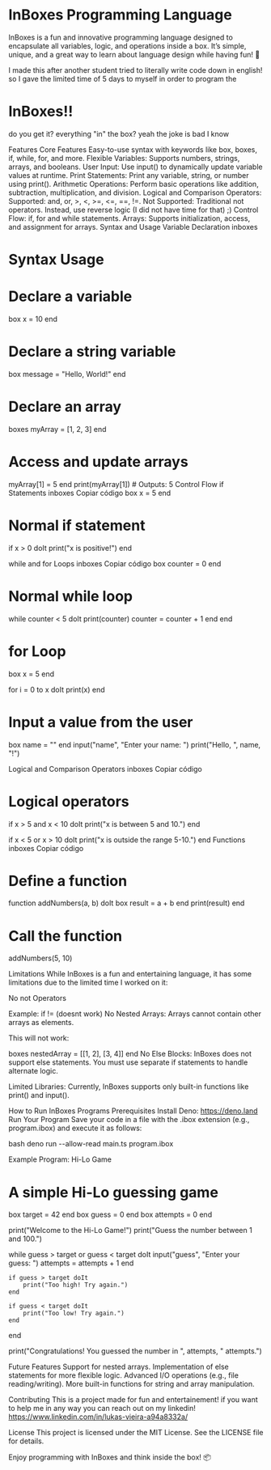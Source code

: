 # InBoxes Programming Language

InBoxes is a fun and innovative programming language designed to encapsulate all variables, logic, and operations inside a box. It’s simple, unique, and a great way to learn about language design while having fun! 🎉

I made this after another student tried to literally write code down in english! so I gave the limited time of 5 days to myself in order to program the

# InBoxes!!

do you get it? everything "in" the box?
yeah the joke is bad I know

Features
Core Features
Easy-to-use syntax with keywords like box, boxes, if, while, for, and more.
Flexible Variables: Supports numbers, strings, arrays, and booleans.
User Input: Use input() to dynamically update variable values at runtime.
Print Statements: Print any variable, string, or number using print().
Arithmetic Operations: Perform basic operations like addition, subtraction, multiplication, and division.
Logical and Comparison Operators:
Supported: and, or, >, <, >=, <=, ==, !=.
Not Supported: Traditional not operators. Instead, use reverse logic (I did not have time for that) ;)
Control Flow:
if, for and while statements.
Arrays: Supports initialization, access, and assignment for arrays.
Syntax and Usage
Variable Declaration inboxes

# Syntax Usage


# Declare a variable
box x = 10 end

# Declare a string variable
box message = "Hello, World!" end

# Declare an array
boxes myArray = [1, 2, 3] end

# Access and update arrays
myArray[1] = 5 end
print(myArray[1]) # Outputs: 5
Control Flow
if Statements
inboxes
Copiar código
box x = 5 end

# Normal if statement
if x > 0 doIt
    print("x is positive!")
end

while and for Loops
inboxes
Copiar código
box counter = 0 end

# Normal while loop
while counter < 5 doIt
    print(counter)
    counter = counter + 1 end
end

# for Loop
box x = 5 end

for i = 0 to x doIt
print(x)
end

# Input a value from the user
box name = "" end
input("name", "Enter your name: ")
print("Hello, ", name, "!")

Logical and Comparison Operators
inboxes
Copiar código
# Logical operators
if x > 5 and x < 10 doIt
    print("x is between 5 and 10.")
end

if x < 5 or x > 10 doIt
    print("x is outside the range 5-10.")
end
Functions
inboxes
Copiar código

# Define a function
function addNumbers(a, b) doIt
    box result = a + b end
    print(result)
end

# Call the function
addNumbers(5, 10)


Limitations
While InBoxes is a fun and entertaining language, it has some limitations due to the limited time I worked on it:

No not Operators

Example:
if != (doesnt work)
No Nested Arrays: Arrays cannot contain other arrays as elements.

This will not work:

boxes nestedArray = [[1, 2], [3, 4]] end
No Else Blocks: InBoxes does not support else statements. You must use separate if statements to handle alternate logic.

Limited Libraries: Currently, InBoxes supports only built-in functions like print() and input().

How to Run InBoxes Programs
Prerequisites
Install Deno: https://deno.land
Run Your Program
Save your code in a file with the .ibox extension (e.g., program.ibox) and execute it as follows:

bash
deno run --allow-read main.ts program.ibox


Example Program: Hi-Lo Game
# A simple Hi-Lo guessing game

box target = 42 end
box guess = 0 end
box attempts = 0 end

print("Welcome to the Hi-Lo Game!")
print("Guess the number between 1 and 100.")

while guess > target or guess < target doIt
    input("guess", "Enter your guess: ")
    attempts = attempts + 1 end

    if guess > target doIt
        print("Too high! Try again.")
    end

    if guess < target doIt
        print("Too low! Try again.")
    end
end

print("Congratulations! You guessed the number in ", attempts, " attempts.")


Future Features
Support for nested arrays.
Implementation of else statements for more flexible logic.
Advanced I/O operations (e.g., file reading/writing).
More built-in functions for string and array manipulation.

Contributing
This is a project made for fun and entertainement! if you want to help me in any way you can reach out on my linkedin!
https://www.linkedin.com/in/lukas-vieira-a94a8332a/

License
This project is licensed under the MIT License. See the LICENSE file for details.

Enjoy programming with InBoxes and think inside the box! 📦
